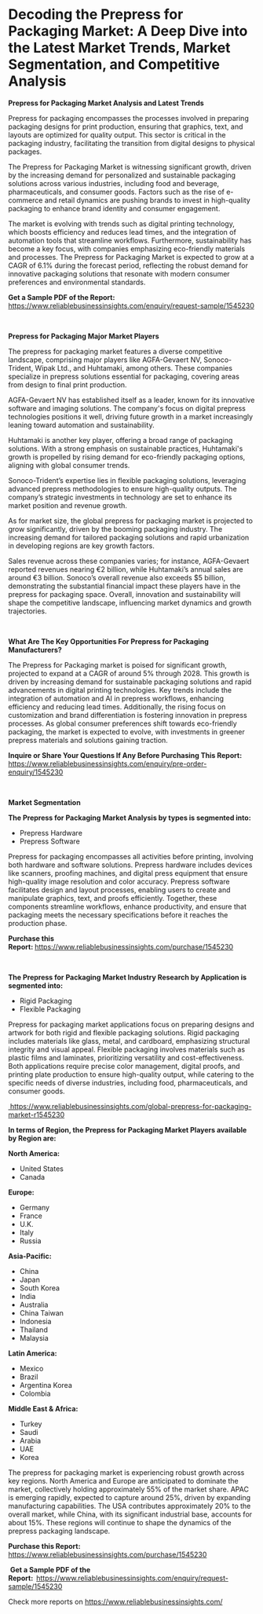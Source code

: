<p><h1>Decoding the Prepress for Packaging Market: A Deep Dive into the Latest Market Trends, Market Segmentation, and Competitive Analysis</h1></p><p><strong>Prepress for Packaging Market Analysis and Latest Trends</strong></p>
<p><p>Prepress for packaging encompasses the processes involved in preparing packaging designs for print production, ensuring that graphics, text, and layouts are optimized for quality output. This sector is critical in the packaging industry, facilitating the transition from digital designs to physical packages. </p><p>The Prepress for Packaging Market is witnessing significant growth, driven by the increasing demand for personalized and sustainable packaging solutions across various industries, including food and beverage, pharmaceuticals, and consumer goods. Factors such as the rise of e-commerce and retail dynamics are pushing brands to invest in high-quality packaging to enhance brand identity and consumer engagement. </p><p>The market is evolving with trends such as digital printing technology, which boosts efficiency and reduces lead times, and the integration of automation tools that streamline workflows. Furthermore, sustainability has become a key focus, with companies emphasizing eco-friendly materials and processes. The Prepress for Packaging Market is expected to grow at a CAGR of 6.1% during the forecast period, reflecting the robust demand for innovative packaging solutions that resonate with modern consumer preferences and environmental standards.</p></p>
<p><strong>Get a Sample PDF of the Report:&nbsp;</strong> <a href="https://www.reliablebusinessinsights.com/enquiry/request-sample/1545230?utm_campaign=100&utm_medium=2&utm_source=Github&utm_content=ia&utm_term=11032025&utm_id=prepress-for-packaging">https://www.reliablebusinessinsights.com/enquiry/request-sample/1545230</a></p>
<p>&nbsp;</p>
<p><strong>Prepress for Packaging Major Market Players</strong></p>
<p><p>The prepress for packaging market features a diverse competitive landscape, comprising major players like AGFA-Gevaert NV, Sonoco-Trident, Wipak Ltd., and Huhtamaki, among others. These companies specialize in prepress solutions essential for packaging, covering areas from design to final print production.</p><p>AGFA-Gevaert NV has established itself as a leader, known for its innovative software and imaging solutions. The company's focus on digital prepress technologies positions it well, driving future growth in a market increasingly leaning toward automation and sustainability. </p><p>Huhtamaki is another key player, offering a broad range of packaging solutions. With a strong emphasis on sustainable practices, Huhtamaki's growth is propelled by rising demand for eco-friendly packaging options, aligning with global consumer trends.</p><p>Sonoco-Trident’s expertise lies in flexible packaging solutions, leveraging advanced prepress methodologies to ensure high-quality outputs. The company’s strategic investments in technology are set to enhance its market position and revenue growth.</p><p>As for market size, the global prepress for packaging market is projected to grow significantly, driven by the booming packaging industry. The increasing demand for tailored packaging solutions and rapid urbanization in developing regions are key growth factors.</p><p>Sales revenue across these companies varies; for instance, AGFA-Gevaert reported revenues nearing €2 billion, while Huhtamaki’s annual sales are around €3 billion. Sonoco’s overall revenue also exceeds $5 billion, demonstrating the substantial financial impact these players have in the prepress for packaging space. Overall, innovation and sustainability will shape the competitive landscape, influencing market dynamics and growth trajectories.</p></p>
<p>&nbsp;</p>
<p><strong>What Are The Key Opportunities For Prepress for Packaging Manufacturers?</strong></p>
<p><p>The Prepress for Packaging market is poised for significant growth, projected to expand at a CAGR of around 5% through 2028. This growth is driven by increasing demand for sustainable packaging solutions and rapid advancements in digital printing technologies. Key trends include the integration of automation and AI in prepress workflows, enhancing efficiency and reducing lead times. Additionally, the rising focus on customization and brand differentiation is fostering innovation in prepress processes. As global consumer preferences shift towards eco-friendly packaging, the market is expected to evolve, with investments in greener prepress materials and solutions gaining traction.</p></p>
<p><strong>Inquire or Share Your Questions If Any Before Purchasing This Report:</strong> <a href="https://www.reliablebusinessinsights.com/enquiry/pre-order-enquiry/1545230?utm_campaign=100&utm_medium=2&utm_source=Github&utm_content=ia&utm_term=11032025&utm_id=prepress-for-packaging">https://www.reliablebusinessinsights.com/enquiry/pre-order-enquiry/1545230</a></p>
<p>&nbsp;</p>
<p><strong>Market Segmentation</strong></p>
<p><strong>The Prepress for Packaging Market Analysis by types is segmented into:</strong></p>
<p><ul><li>Prepress Hardware</li><li>Prepress Software</li></ul></p>
<p><p>Prepress for packaging encompasses all activities before printing, involving both hardware and software solutions. Prepress hardware includes devices like scanners, proofing machines, and digital press equipment that ensure high-quality image resolution and color accuracy. Prepress software facilitates design and layout processes, enabling users to create and manipulate graphics, text, and proofs efficiently. Together, these components streamline workflows, enhance productivity, and ensure that packaging meets the necessary specifications before it reaches the production phase.</p></p>
<p><strong>Purchase this Report:&nbsp;</strong><a href="https://www.reliablebusinessinsights.com/purchase/1545230?utm_campaign=100&utm_medium=2&utm_source=Github&utm_content=ia&utm_term=11032025&utm_id=prepress-for-packaging">https://www.reliablebusinessinsights.com/purchase/1545230</a></p>
<p>&nbsp;</p>
<p><strong>The Prepress for Packaging Market Industry Research by Application is segmented into:</strong></p>
<p><ul><li>Rigid Packaging</li><li>Flexible Packaging</li></ul></p>
<p><p>Prepress for packaging market applications focus on preparing designs and artwork for both rigid and flexible packaging solutions. Rigid packaging includes materials like glass, metal, and cardboard, emphasizing structural integrity and visual appeal. Flexible packaging involves materials such as plastic films and laminates, prioritizing versatility and cost-effectiveness. Both applications require precise color management, digital proofs, and printing plate production to ensure high-quality output, while catering to the specific needs of diverse industries, including food, pharmaceuticals, and consumer goods.</p></p>
<p><a href="https://www.reliablebusinessinsights.com/global-prepress-for-packaging-market-r1545230?utm_campaign=100&utm_medium=2&utm_source=Github&utm_content=ia&utm_term=11032025&utm_id=prepress-for-packaging">&nbsp;https://www.reliablebusinessinsights.com/global-prepress-for-packaging-market-r1545230</a></p>
<p><strong>In terms of Region, the Prepress for Packaging Market Players available by Region are:</strong></p>
<p>
    <p> <strong> North America: </strong>
        <ul>
            <li>United States</li>
            <li>Canada</li>
        </ul>
        </p> 
    <p> <strong> Europe: </strong>
        <ul>
            <li>Germany</li>
            <li>France</li>
            <li>U.K.</li>
            <li>Italy</li>
            <li>Russia</li>
        </ul>
        </p> 
    <p> <strong> Asia-Pacific: </strong>
        <ul>
            <li>China</li>
            <li>Japan</li>
            <li>South Korea</li>
            <li>India</li>
            <li>Australia</li>
            <li>China Taiwan</li>
            <li>Indonesia</li>
            <li>Thailand</li>
            <li>Malaysia</li>
        </ul>
        </p> 
    <p> <strong> Latin America: </strong>
        <ul>
            <li>Mexico</li>
            <li>Brazil</li>
            <li>Argentina Korea</li>
            <li>Colombia</li>
        </ul>
        </p> 
    <p> <strong> Middle East & Africa: </strong>
        <ul>
            <li>Turkey</li>
            <li>Saudi</li>
            <li>Arabia</li>
            <li>UAE</li>
            <li>Korea</li>
        </ul>
    </p>
    </p>
<p><p>The prepress for packaging market is experiencing robust growth across key regions. North America and Europe are anticipated to dominate the market, collectively holding approximately 55% of the market share. APAC is emerging rapidly, expected to capture around 25%, driven by expanding manufacturing capabilities. The USA contributes approximately 20% to the overall market, while China, with its significant industrial base, accounts for about 15%. These regions will continue to shape the dynamics of the prepress packaging landscape.</p></p>
<p><strong>Purchase this Report: </strong><a href="https://www.reliablebusinessinsights.com/purchase/1545230?utm_campaign=100&utm_medium=2&utm_source=Github&utm_content=ia&utm_term=11032025&utm_id=prepress-for-packaging">https://www.reliablebusinessinsights.com/purchase/1545230</a></p>
<p>&nbsp;<strong>Get a Sample PDF of the Report:&nbsp;&nbsp;</strong><a href="https://www.reliablebusinessinsights.com/enquiry/request-sample/1545230?utm_campaign=100&utm_medium=2&utm_source=Github&utm_content=ia&utm_term=11032025&utm_id=prepress-for-packaging">https://www.reliablebusinessinsights.com/enquiry/request-sample/1545230</a></p>
<p><strong></strong></p>
<p>Check more reports on <a href="https://www.reliablebusinessinsights.com/?utm_campaign=100&utm_medium=2&utm_source=Github&utm_content=ia&utm_term=11032025&utm_id=prepress-for-packaging">https://www.reliablebusinessinsights.com/</a></p>